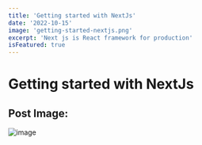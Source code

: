 ```yaml
---
title: 'Getting started with NextJs'
date: '2022-10-15'
image: 'getting-started-nextjs.png'
excerpt: 'Next js is React framework for production'
isFeatured: true
---
```


# Getting started with NextJs

## Post Image:

![image](nextjs-file-based-routing.png)
